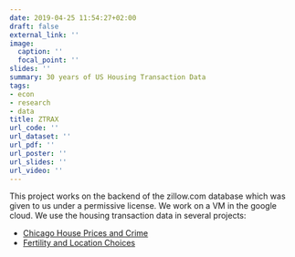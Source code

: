 ```yaml
---
date: 2019-04-25 11:54:27+02:00
draft: false
external_link: ''
image:
  caption: ''
  focal_point: ''
slides: ''
summary: 30 years of US Housing Transaction Data
tags:
- econ
- research
- data
title: ZTRAX
url_code: ''
url_dataset: ''
url_pdf: ''
url_poster: ''
url_slides: ''
url_video: ''
---
```

This project works on the backend of the zillow.com database which was given to us under a permissive license. We work on a VM in the google cloud. We use the housing transaction data in several projects:

* [Chicago House Prices and Crime](/project/ChicagoCrime)
* [Fertility and Location Choices](/project/Fertility)
